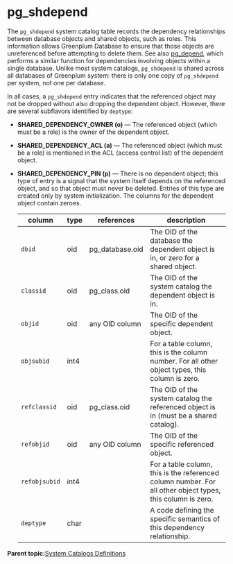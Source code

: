 # pg\_shdepend 

The `pg_shdepend` system catalog table records the dependency relationships between database objects and shared objects, such as roles. This information allows Greenplum Database to ensure that those objects are unreferenced before attempting to delete them. See also [pg\_depend](pg_depend.html), which performs a similar function for dependencies involving objects within a single database. Unlike most system catalogs, `pg_shdepend` is shared across all databases of Greenplum system: there is only one copy of `pg_shdepend` per system, not one per database.

In all cases, a `pg_shdepend` entry indicates that the referenced object may not be dropped without also dropping the dependent object. However, there are several subflavors identified by `deptype`:

-   **SHARED\_DEPENDENCY\_OWNER \(o\)** — The referenced object \(which must be a role\) is the owner of the dependent object.
-   **SHARED\_DEPENDENCY\_ACL \(a\)** — The referenced object \(which must be a role\) is mentioned in the ACL \(access control list\) of the dependent object.
-   **SHARED\_DEPENDENCY\_PIN \(p\)** — There is no dependent object; this type of entry is a signal that the system itself depends on the referenced object, and so that object must never be deleted. Entries of this type are created only by system initialization. The columns for the dependent object contain zeroes.

    |column|type|references|description|
    |------|----|----------|-----------|
    |`dbid`|oid|pg\_database.oid|The OID of the database the dependent object is in, or zero for a shared object.|
    |`classid`|oid|pg\_class.oid|The OID of the system catalog the dependent object is in.|
    |`objid`|oid|any OID column|The OID of the specific dependent object.|
    |`objsubid`|int4| |For a table column, this is the column number. For all other object types, this column is zero.|
    |`refclassid`|oid|pg\_class.oid|The OID of the system catalog the referenced object is in \(must be a shared catalog\).|
    |`refobjid`|oid|any OID column|The OID of the specific referenced object.|
    |`refobjsubid`|int4| |For a table column, this is the referenced column number. For all other object types, this column is zero.|
    |`deptype`|char| |A code defining the specific semantics of this dependency relationship.|


**Parent topic:**[System Catalogs Definitions](../system_catalogs/catalog_ref-html.html)

